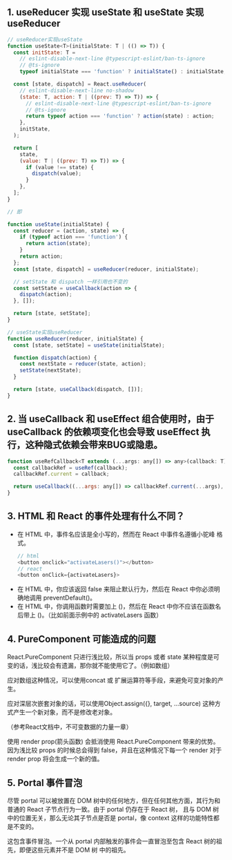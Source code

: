 ## 1. useReducer 实现 useState 和 useState 实现 useReducer

```javascript
// useReducer实现useState
function useState<T>(initialState: T | (() => T)) {
  const initState: T =
    // eslint-disable-next-line @typescript-eslint/ban-ts-ignore
    // @ts-ignore
    typeof initialState === 'function' ? initialState() : initialState;

  const [state, dispatch] = React.useReducer(
    // eslint-disable-next-line no-shadow
    (state: T, action: T | ((prev: T) => T)) => {
      // eslint-disable-next-line @typescript-eslint/ban-ts-ignore
      // @ts-ignore
      return typeof action === 'function' ? action(state) : action;
    },
    initState,
  );

  return [
    state,
    (value: T | ((prev: T) => T)) => {
      if (value !== state) {
        dispatch(value);
      }
    },
  ];
}

// 即

function useState(initialState) {
  const reducer = (action, state) => {
    if (typeof action === 'function') {
      return action(state);
    }
    return action;
  };
  const [state, dispatch] = useReducer(reducer, initialState);

  // setState 和 dispatch 一样引用也不变的
  const setState = useCallback(action => {
    dispatch(action);
  }, []);

  return [state, setState];
}
```

```javascript
// useState实现useReducer
function useReducer(reducer, initialState) {
  const [state, setState] = useState(initialState);

  function dispatch(action) {
    const nextState = reducer(state, action);
    setState(nextState);
  }

  return [state, useCallback(dispatch, [])];
}
```

## 2. 当 useCallback 和 useEffect 组合使用时，由于 useCallback 的依赖项变化也会导致 useEffect 执行，这种隐式依赖会带来BUG或隐患。

```javascript
function useRefCallback<T extends (...args: any[]) => any>(callback: T) {
  const callbackRef = useRef(callback);
  callbackRef.current = callback;

  return useCallback((...args: any[]) => callbackRef.current(...args), []) as T;
}
```

## 3. HTML 和 React 的事件处理有什么不同？

* 在 HTML 中，事件名应该是全小写的，然而在 React 中事件名遵循小驼峰 格式。
  ```javascript
  // html
  <button onclick="activateLasers()"></button>
  // react
  <button onClick={activateLasers}>
  ```
* 在 HTML 中，你应该返回 false 来阻止默认行为，然后在 React 中你必须明确地调用 preventDefault()。
* 在 HTML 中，你调用函数时需要加上 ()，然后在 React 中你不应该在函数名后带上 ()。（比如前面示例中的 activateLasers 函数）

## 4. PureComponent 可能造成的问题

React.PureComponent 只进行浅比较，所以当 props 或者 state 某种程度是可变的话，浅比较会有遗漏，那你就不能使用它了。（例如数组）

应对数组这种情况，可以使用concat 或 扩展运算符等手段，来避免可变对象的产生。

应对深层次嵌套对象的话，可以使用Object.assign({}, target, ...source) 这种方式产生一个新对象，而不是修改老对象。

（参考React文档中，不可变数据的力量一章）

使用 render prop(箭头函数) 会抵消使用 React.PureComponent 带来的优势。因为浅比较 props 的时候总会得到 false，并且在这种情况下每一个 render 对于 render prop 将会生成一个新的值。

## 5.  Portal 事件冒泡

尽管 portal 可以被放置在 DOM 树中的任何地方，但在任何其他方面，其行为和普通的 React 子节点行为一致。由于 portal 仍存在于 React 树， 且与 DOM 树 中的位置无关，那么无论其子节点是否是 portal，像 context 这样的功能特性都是不变的。

这包含事件冒泡。一个从 portal 内部触发的事件会一直冒泡至包含 React 树的祖先，即便这些元素并不是 DOM 树 中的祖先。